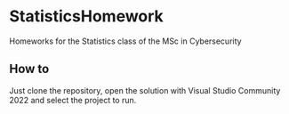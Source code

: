 # StatisticsHomework
Homeworks for the Statistics class of the MSc in Cybersecurity

## How to
Just clone the repository, open the solution with Visual Studio Community 2022 and select the project to run.
